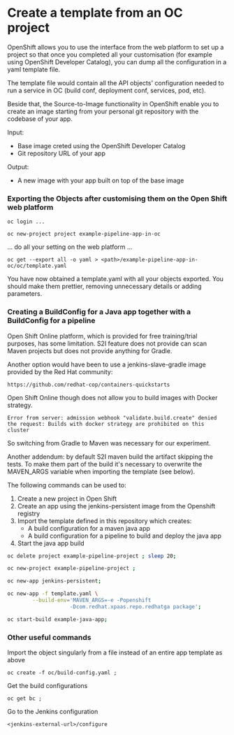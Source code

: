# Create a template from an OC project  

OpenShift allows you to use the interface from the web platform to set up a project so that 
once you completed all your customisation (for example using OpenShift Developer Catalog),
you can dump all the configuration in a yaml template file.

The template file would contain all the API objects' configuration needed to run a service 
in OC (build conf, deployment conf, services, pod, etc).

Beside that, the Source-to-Image functionality in OpenShift enable you to create an image
starting from your personal git repository with the codebase of your app.

Input: 
- Base image creted using the OpenShift Developer Catalog
- Git repository URL of your app 

Output:
- A new image with your app built on top of the base image

### Exporting the Objects after customising them on the Open Shift web platform

`oc login ...`

`oc new-project project example-pipeline-app-in-oc`

... do all your setting on the web platform ...

`oc get --export all -o yaml > <path>/example-pipeline-app-in-oc/oc/template.yaml`

You have now obtained a template.yaml with all your objects exported. You should 
make them prettier, removing unnecessary details or adding parameters.

### Creating a BuildConfig for a Java app together with a BuildConfig for a pipeline

Open Shift Online platform, which is provided for free training/trial purposes, has 
some limitation. 
S2I feature does not provide can scan Maven projects but does not provide anything for Gradle.

Another option would have been to use a jenkins-slave-gradle image provided by the Red Hat 
community:

`https://github.com/redhat-cop/containers-quickstarts`

Open Shift Online though does not allow you to build images with Docker strategy.

`Error from server: admission webhook "validate.build.create" denied the request: Builds with docker strategy are prohibited on this cluster`

So switching from Gradle to Maven was necessary for our experiment.

Another addendum: by default S2I maven build the artifact skipping the tests.
To make them part of the build it's necessary to overwrite the MAVEN_ARGS variable
when importing the template (see below).

The following commands can be used to:
1. Create a new project in Open Shift
2. Create an app using the jenkins-persistent image from the Openshift registry
3. Import the template defined in this repository which creates:
    * A build configuration for a maven java app
    * A build configuration for a pipeline to build and deploy the java app 
4. Start the java app build
 

```bash
oc delete project example-pipeline-project ; sleep 20;

oc new-project example-pipeline-project ;

oc new-app jenkins-persistent; 

oc new-app -f template.yaml \
        --build-env='MAVEN_ARGS=-e -Popenshift 
                    -Dcom.redhat.xpaas.repo.redhatga package';

oc start-build example-java-app;
```

### Other useful commands

Import the object singularly from a file instead of an entire app template as above

`oc create -f oc/build-config.yaml ;`

Get the build configurations

`oc get bc ;`
    
Go to the Jenkins configuration

`<jenkins-external-url>/configure`